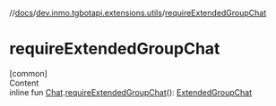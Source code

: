//[docs](../../index.md)/[dev.inmo.tgbotapi.extensions.utils](index.md)/[requireExtendedGroupChat](require-extended-group-chat.md)



# requireExtendedGroupChat  
[common]  
Content  
inline fun [Chat](../dev.inmo.tgbotapi.types.chat.abstracts/-chat/index.md).[requireExtendedGroupChat](require-extended-group-chat.md)(): [ExtendedGroupChat](../dev.inmo.tgbotapi.types.chat.abstracts.extended/-extended-group-chat/index.md)  



